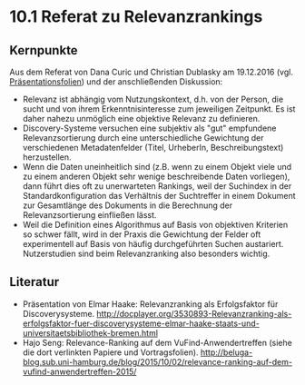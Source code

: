 # 10.1 Referat zu Relevanzrankings

## Kernpunkte

Aus dem Referat von Dana Curic und Christian Dublasky am 19.12.2016 (vgl. [Präsentationsfolien](https://felixlohmeier.gitbooks.io/seminar-wir-bauen-uns-einen-bibliothekskatalog/content/slides/10_1_referat_zu_relevanzrankings.pdf)) und der anschließenden Diskussion:

* Relevanz ist abhängig vom Nutzungskontext, d.h. von der Person, die sucht und von ihrem Erkenntnisinteresse zum jeweiligen Zeitpunkt. Es ist daher nahezu unmöglich eine objektive Relevanz zu definieren.
* Discovery-Systeme versuchen eine subjektiv als "gut" empfundene Relevanzsortierung durch eine unterschiedliche Gewichtung der verschiedenen Metadatenfelder (Titel, UrheberIn, Beschreibungstext) herzustellen.
* Wenn die Daten uneinheitlich sind (z.B. wenn zu einem Objekt viele und zu einem anderen Objekt sehr wenige beschreibende Daten vorliegen), dann führt dies oft zu unerwarteten Rankings, weil der Suchindex in der Standardkonfiguration das Verhältnis der Suchtreffer in einem Dokument zur Gesamtlänge des Dokuments in die Berechnung der Relevanzsortierung einfließen lässt.
* Weil die Definition eines Algorithmus auf Basis von objektiven Kriterien so schwer fällt, wird in der Praxis die Gewichtung der Felder oft experimentell auf Basis von häufig durchgeführten Suchen austariert. Nutzerstudien sind beim Relevanzranking also besonders wichtig.

## Literatur

* Präsentation von Elmar Haake: Relevanzranking als Erfolgsfaktor für Discoverysysteme. http://docplayer.org/3530893-Relevanzranking-als-erfolgsfaktor-fuer-discoverysysteme-elmar-haake-staats-und-universitaetsbibliothek-bremen.html
* Hajo Seng: Relevance-Ranking auf dem VuFind-Anwendertreffen (siehe die dort verlinkten Papiere und Vortragsfolien). http://beluga-blog.sub.uni-hamburg.de/blog/2015/10/02/relevance-ranking-auf-dem-vufind-anwendertreffen-2015/
